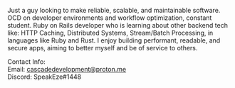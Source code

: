 <!---
JohnCarterGonzalez/JohnCarterGonzalez is a ✨ special ✨ repository because its `README.md` (this file) appears on your GitHub profile.
You can click the Preview link to take a look at your changes.
--->
Just a guy looking to make reliable, scalable, and maintainable software. OCD on developer environments and workflow 
optimization, constant student. Ruby on Rails developer who is learning about other backend tech like: HTTP Caching, Distributed Systems, Stream/Batch Processing, in languages like Ruby and Rust. I enjoy building performant, readable, and secure apps, aiming to better myself and be of service to others. 
  
Contact Info:
  <br/>
  Email: cascadedevelopment@proton.me
  <br/>
  Discord: SpeakEze#1448
